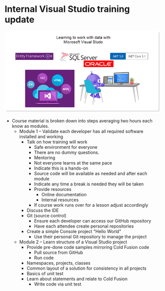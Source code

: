 # Internal Visual Studio training update

![tileimage](assets/template1.png)

- Course material is broken down into steps averaging two hours each know as modules.
  - Module 1 – Validate each developer has all required software installed and working
    - Talk on how training will work
      - Safe environment for everyone
      - There are no dummy questions.
      - Mentoring
      - Not everyone learns at the same pace
      - Indicate this is a hands-on
      - Source code will be available as needed and after each module
      - Indicate any time a break is needed they will be taken
      - Provide resources
        - Online documentation
        - Internal resources
      - If course work runs over for a lesson adjust accordingly
    - Discuss the IDE
    - Git (source control)
      - Ensure each developer can access our GitHub repository
      - Have each attendee create personal repositories
    - Create a simple Console project &quot;Hello World&quot;
      - Use their personal Git repository to manage the project
  - Module 2 – Learn structure of a Visual Studio project
    - Provide pre-done code samples mirroring Cold Fusion code
      - Pull source from GitHub
      - Run code
    - Namespaces, projects, classes
    - Common layout of a solution for consistency in all projects
    - Basics of unit test
    - Learn about statements and relate to Cold Fusion
      - Write code via unit test